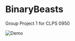 # BinaryBeasts
Group Project 1 for CLPS 0950

![Demo](https://user-images.githubusercontent.com/79688336/110417518-c333c680-8063-11eb-884c-2afd771290ea.gif)
